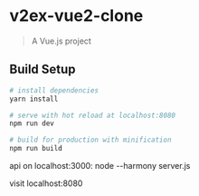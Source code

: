 # v2ex-vue2-clone

> A Vue.js project

## Build Setup

``` bash
# install dependencies
yarn install

# serve with hot reload at localhost:8080
npm run dev

# build for production with minification
npm run build
```
api on localhost:3000: 
node --harmony server.js

visit localhost:8080
